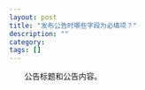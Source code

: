 ```yaml
---
layout: post
title: "发布公告时哪些字段为必填项？"
description: ""
category: 
tags: []
---
```

&#160; &#160; &#160; &#160;公告标题和公告内容。
